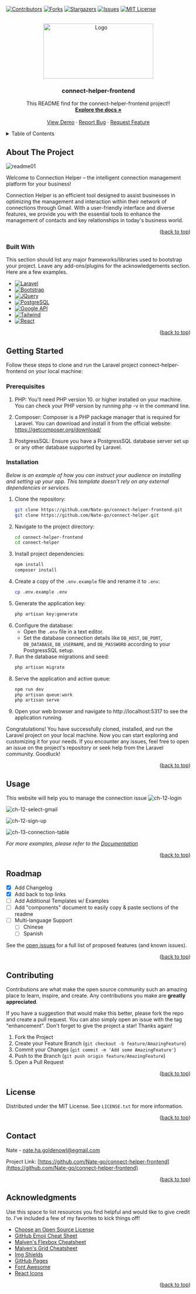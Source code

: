 <a name="readme-top"></a>

<!-- PROJECT SHIELDS -->
[![Contributors][contributors-shield]][contributors-url]
[![Forks][forks-shield]][forks-url]
[![Stargazers][stars-shield]][stars-url]
[![Issues][issues-shield]][issues-url]
[![MIT License][license-shield]][license-url]


<!-- PROJECT LOGO -->
<br />
<div align="center">
  <a href="https://github.com/Nate-go/connect-helper-frontend">
    <img src="https://res.cloudinary.com/dsrtzowwc/image/upload/v1701067076/logo-web_rboojw.png" alt="Logo" width="300" height="150">
  </a>

  <h3 align="center">connect-helper-frontend</h3>

  <p align="center">
    This README find for the connect-helper-frontend project!!
    <br />
    <a href="https://github.com/Nate-go/connect-helper-frontend"><strong>Explore the docs »</strong></a>
    <br />
    <br />
    <a href="https://github.com/Nate-go/connect-helper-frontend">View Demo</a>
    ·
    <a href="https://github.com/Nate-go/connect-helper-frontend/issues">Report Bug</a>
    ·
    <a href="https://github.com/Nate-go/connect-helper-frontend/issues">Request Feature</a>
  </p>
</div>



<!-- TABLE OF CONTENTS -->
<details>
  <summary>Table of Contents</summary>
  <ol>
    <li>
      <a href="#about-the-project">About The Project</a>
      <ul>
        <li><a href="#built-with">Built With</a></li>
      </ul>
    </li>
    <li>
      <a href="#getting-started">Getting Started</a>
      <ul>
        <li><a href="#prerequisites">Prerequisites</a></li>
        <li><a href="#installation">Installation</a></li>
      </ul>
    </li>
    <li><a href="#usage">Usage</a></li>
    <li><a href="#roadmap">Roadmap</a></li>
    <li><a href="#contributing">Contributing</a></li>
    <li><a href="#license">License</a></li>
    <li><a href="#contact">Contact</a></li>
    <li><a href="#acknowledgments">Acknowledgments</a></li>
  </ol>
</details>



<!-- ABOUT THE PROJECT -->
## About The Project

![readme01](https://github.com/Nate-go/connect-helper-frontend/assets/140036945/a55fd7aa-8cde-476e-bc63-4bc02299a57f)

Welcome to Connection Helper – the intelligent connection management platform for your business!

Connection Helper is an efficient tool designed to assist businesses in optimizing the management and interaction within their network of connections through Gmail. With a user-friendly interface and diverse features, we provide you with the essential tools to enhance the management of contacts and key relationships in today's business world.

<p align="right">(<a href="#readme-top">back to top</a>)</p>



### Built With

This section should list any major frameworks/libraries used to bootstrap your project. Leave any add-ons/plugins for the acknowledgements section. Here are a few examples.

* [![Laravel][Laravel.com]][Laravel-url]
* [![Bootstrap][Bootstrap.com]][Bootstrap-url]
* [![JQuery][JQuery.com]][JQuery-url]
* [![PostgreSQL][PostgreSQL.com]][PostgreSQL-url]
* [![Google API][Google API.com]][Google API-url]
* [![Tailwind][Tailwind.com]][Tailwind-url]
* [![React][React.com]][React-url]

<p align="right">(<a href="#readme-top">back to top</a>)</p>



<!-- GETTING STARTED -->
## Getting Started

Follow these steps to clone and run the Laravel project connect-helper-frontend on your local machine:

### Prerequisites

1. PHP: You'll need PHP version 10. or higher installed on your machine. You can check your PHP version by running php -v in the command line.

2. Composer: Composer is a PHP package manager that is required for Laravel. You can download and install it from the official website: https://getcomposer.org/download/

3. PostgressSQL: Ensure you have a PostgressSQL database server set up or any other database supported by Laravel.

### Installation

_Below is an example of how you can instruct your audience on installing and setting up your app. This template doesn't rely on any external dependencies or services._

1. Clone the repository:
   ```sh
   git clone https://github.com/Nate-go/connect-helper-frontend.git
   git clone https://github.com/Nate-go/connect-helper.git
   ```
2. Navigate to the project directory:
   ```sh
   cd connect-helper-frontend
   cd connect-helper
   ```
3. Install project dependencies:
   ```sh
   npm install
   composer install
   ```
4. Create a copy of the `.env.example` file and rename it to `.env`:
   ```sh
   cp .env.example .env
   ```
5. Generate the application key:
   ```sh
   php artisan key:generate
   ```
6. Configure the database:
    * Open the `.env` file in a text editor.
    * Set the database connection details like `DB_HOST`, `DB_PORT`, `DB_DATABASE`, `DB_USERNAME`, and `DB_PASSWORD` according to your PostgressSQL setup.
8. Run the database migrations and seed:
   ```sh
   php artisan migrate
   ```
9. Serve the application and active queue:
   ```sh
   npm run dev
   php artisan queue:work
   php artisan serve
   ```
10. Open your web browser and navigate to http://localhost:5317 to see the application running.
   
Congratulations! You have successfully cloned, installed, and run the Laravel project on your local machine. Now you can start exploring and customizing it for your needs. If you encounter any issues, feel free to open an issue on the project's repository or seek help from the Laravel community. Goodluck!
   

<p align="right">(<a href="#readme-top">back to top</a>)</p>



<!-- USAGE EXAMPLES -->
## Usage

This website will help you to manage the connection issue
![ch-12-login](https://github.com/Nate-go/connect-helper-frontend/assets/140036945/e1077f36-3141-4c7d-85ff-0449a86e5a6c)

![ch-12-select-gmail](https://github.com/Nate-go/connect-helper-frontend/assets/140036945/19aa9d07-4fb5-47e8-b3f9-f130b77d1c1a)

![ch-12-sign-up](https://github.com/Nate-go/connect-helper-frontend/assets/140036945/5e30d6d8-cbe1-43eb-8a3f-1999f5b089f1)

![ch-13-connection-table](https://github.com/Nate-go/connect-helper-frontend/assets/140036945/2cf0578d-dab9-4efe-8fc2-706a01c07eb3)

_For more examples, please refer to the [Documentation](https://example.com)_

<p align="right">(<a href="#readme-top">back to top</a>)</p>



<!-- ROADMAP -->
## Roadmap

- [x] Add Changelog
- [x] Add back to top links
- [ ] Add Additional Templates w/ Examples
- [ ] Add "components" document to easily copy & paste sections of the readme
- [ ] Multi-language Support
    - [ ] Chinese
    - [ ] Spanish

See the [open issues](https://github.com/Nate-go/connect-helper-frontend/issues) for a full list of proposed features (and known issues).

<p align="right">(<a href="#readme-top">back to top</a>)</p>



<!-- CONTRIBUTING -->
## Contributing

Contributions are what make the open source community such an amazing place to learn, inspire, and create. Any contributions you make are **greatly appreciated**.

If you have a suggestion that would make this better, please fork the repo and create a pull request. You can also simply open an issue with the tag "enhancement".
Don't forget to give the project a star! Thanks again!

1. Fork the Project
2. Create your Feature Branch (`git checkout -b feature/AmazingFeature`)
3. Commit your Changes (`git commit -m 'Add some AmazingFeature'`)
4. Push to the Branch (`git push origin feature/AmazingFeature`)
5. Open a Pull Request

<p align="right">(<a href="#readme-top">back to top</a>)</p>



<!-- LICENSE -->
## License

Distributed under the MIT License. See `LICENSE.txt` for more information.

<p align="right">(<a href="#readme-top">back to top</a>)</p>



<!-- CONTACT -->
## Contact

Nate - nate.ha.goldenowl@egmail.com

Project Link: [https://github.com/Nate-go/connect-helper-frontend](https://github.com/Nate-go/connect-helper-frontend)

<p align="right">(<a href="#readme-top">back to top</a>)</p>



<!-- ACKNOWLEDGMENTS -->
## Acknowledgments

Use this space to list resources you find helpful and would like to give credit to. I've included a few of my favorites to kick things off!

* [Choose an Open Source License](https://choosealicense.com)
* [GitHub Emoji Cheat Sheet](https://www.webpagefx.com/tools/emoji-cheat-sheet)
* [Malven's Flexbox Cheatsheet](https://flexbox.malven.co/)
* [Malven's Grid Cheatsheet](https://grid.malven.co/)
* [Img Shields](https://shields.io)
* [GitHub Pages](https://pages.github.com)
* [Font Awesome](https://fontawesome.com)
* [React Icons](https://react-icons.github.io/react-icons/search)

<p align="right">(<a href="#readme-top">back to top</a>)</p>



<!-- MARKDOWN LINKS & IMAGES -->
<!-- https://www.markdownguide.org/basic-syntax/#reference-style-links -->
[contributors-shield]: https://img.shields.io/github/contributors/Nate-go/connect-helper-frontend.svg?style=for-the-badge
[contributors-url]: https://github.com/Nate-go/connect-helper-frontend/graphs/contributors
[forks-shield]: https://img.shields.io/github/forks/Nate-go/connect-helper-frontend.svg?style=for-the-badge
[forks-url]: https://github.com/Nate-go/connect-helper-frontend/network/members
[stars-shield]: https://img.shields.io/github/stars/Nate-go/connect-helper-frontend.svg?style=for-the-badge
[stars-url]: https://github.com/Nate-go/connect-helper-frontend/stargazers
[issues-shield]: https://img.shields.io/github/issues/Nate-go/connect-helper-frontend.svg?style=for-the-badge
[issues-url]: https://github.com/Nate-go/connect-helper-frontend/issues
[license-shield]: https://img.shields.io/github/license/Nate-go/connect-helper-frontend.svg?style=for-the-badge
[license-url]: https://github.com/Nate-go/connect-helper-frontend/blob/master/LICENSE.txt
[product-screenshot]: images/screenshot.png
[Laravel.com]: https://img.shields.io/badge/Laravel-FF2D20?style=for-the-badge&logo=laravel&logoColor=white
[Laravel-url]: https://laravel.com
[Bootstrap.com]: https://img.shields.io/badge/Bootstrap-563D7C?style=for-the-badge&logo=bootstrap&logoColor=white
[Bootstrap-url]: https://getbootstrap.com
[JQuery.com]: https://img.shields.io/badge/jQuery-0769AD?style=for-the-badge&logo=jquery&logoColor=white
[JQuery-url]: https://jquery.com 
[PostgreSQL.com]: https://img.shields.io/badge/PostgreSQL-336791?style=for-the-badge&logo=postgresql&logoColor=white
[PostgreSQL-url]: https://www.postgresql.org/
[Google API.com]: https://img.shields.io/badge/Google%20API-4285F4?style=for-the-badge&logo=google&logoColor=white
[Google API-url]: https://cloud.google.com/docs/
[Tailwind.com]: https://img.shields.io/badge/Tailwind_CSS-38B2AC?style=for-the-badge&logo=tailwind-css&logoColor=white
[Tailwind-url]: https://tailwindcss.com/
[React.com]: https://img.shields.io/badge/React-61DAFB?style=for-the-badge&logo=react&logoColor=white
[React-url]: https://reactjs.org/
